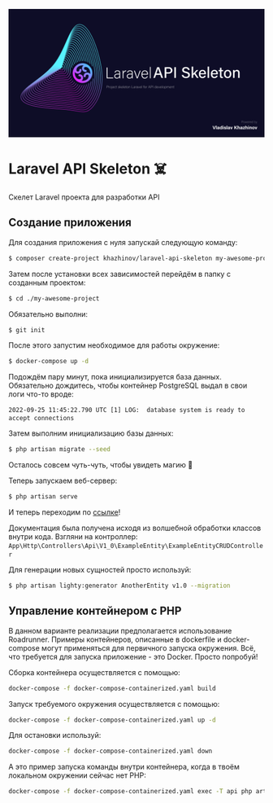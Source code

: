 
<p align="center"><img src="/art/header.png" alt="Social Card of Laravel API Skeleton"></p>

# Laravel API Skeleton ☠️

Скелет Laravel проекта для разработки API

## Создание приложения

Для создания приложения с нуля запускай следующую команду:

```bash
$ composer create-project khazhinov/laravel-api-skeleton my-awesome-project
```

Затем после установки всех зависимостей перейдём в папку с созданным проектом:

```bash
$ cd ./my-awesome-project
```

Обязательно выполни:
```bash
$ git init
```

После этого запустим необходимое для работы окружение:

```bash
$ docker-compose up -d
```

Подождём пару минут, пока инициализируется база данных. Обязательно дождитесь, чтобы контейнер PostgreSQL выдал в свои логи что-то вроде:

```log
2022-09-25 11:45:22.790 UTC [1] LOG:  database system is ready to accept connections
```

Затем выполним инициализацию базы данных:
```bash
$ php artisan migrate --seed
```

Осталось совсем чуть-чуть, чтобы увидеть магию 🌃

Теперь запускаем веб-сервер:

```bash
$ php artisan serve
```

И теперь переходим по [ссылке](http://127.0.0.1:8000/fly-docs/latest)!

Документация была получена исходя из волшебной обработки классов внутри кода. Взгляни на контроллер: ```App\Http\Controllers\Api\V1_0\ExampleEntity\ExampleEntityCRUDController```

Для генерации новых сущностей просто используй:

```bash
$ php artisan lighty:generator AnotherEntity v1.0 --migration
```

## Управление контейнером с PHP

В данном варианте реализации предполагается использование Roadrunner. Примеры контейнеров, описанные в dockerfile и docker-compose могут применяться для первичного запуска окружения. Всё, что требуется для запуска приложение - это Docker. Просто попробуй!

Сборка контейнера осуществляется с помощью:

```bash
docker-compose -f docker-compose-containerized.yaml build
```

Запуск требуемого окружения осуществляется с помощью:

```bash
docker-compose -f docker-compose-containerized.yaml up -d
```

Для остановки используй:

```bash
docker-compose -f docker-compose-containerized.yaml down
```

А это пример запуска команды внутри контейнера, когда в твоём локальном окружении сейчас нет PHP:

```bash
docker-compose -f docker-compose-containerized.yaml exec -T api php artisan migrate:refresh --seed
```
